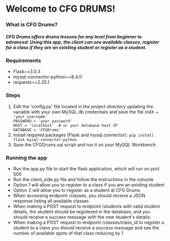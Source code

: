 # Welcome to CFG DRUMS! 

### What is CFG Drums? 

##### CFG Drums offers drums lessons for any level from beginner to advanced. Using this app, the client can see available classes, register for a class if they are an existing student or register as a student.


### Requirements 
<ul>
<li>Flask~=3.0.3</li>
<li>mysql-connector-python~=8.4.0</li>
<li>requests~=2.25.1</li>
</ul>


### Steps
<ol> 
<li>
Edit the 'config.py' file located in the project directory updating the variable with your own MySQL db credentials and save the file
<code>USER = 'your_username'
PASSWORD = 'your_password'
HOST = 'localhost'  # or your database host IP
DATABASE = 'CFGDrums'</code>
</li>
<li>
Install required packages (Flask and mysql.connector):
<code>pip install flask mysql-connector-python</code>
</li>
<li>Save the CFGDrums.sql script and run it on your MySQL Workbench</li>
</ol>


### Running the app 

<ul>
<li>Run the app.py file to start the flask application, which will run on port 500</li>
<li>Run the client_side.py file and follow the instructions in the console</li>
<li>Option 1 will allow you to register to a class if you are an existing student</li>
<li>Option 2 will allow you to register as a student at CFG Drums</li>
<li>When accessing endpoint /classes, you should receive a JSON response listing all available classes</li>
<li>When making a POST request to endpoint /students with valid student details, the student should be registered in the database, and you should receive a success message with the new student's details.</li>
<li>When making a POST request to endpoint /classes/class_id to register a student to a class you should receive a success message and see the number of available spots of that class reducing by 1 </li>
</ul>
